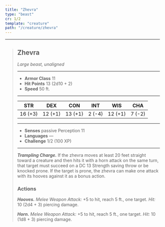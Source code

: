 ```yaml
---
title: "Zhevra"
type: "beast"
cr: 1/2
template: "creature"
path: "/creature/zhevra"
---
```


___
>
> ## Zhevra
>*Large beast, unaligned*
> ___
>
> - **Armor Class** 11
> - **Hit Points** 13 (2d10 + 2)
> - **Speed** 50 ft.
>___
>
>|STR|DEX|CON|INT|WIS|CHA|
>|:---:|:---:|:---:|:---:|:---:|:---:|
>|16 (+3)|12 (+1)|13 (+1)|2 (-4)|12 (+1)|7 (-2)|
>___
>
> - **Senses** passive Perception 11
> - **Languages** —
> - **Challenge** 1/2 (100 XP)
> ___
>
>
> ***Trampling Charge.*** If the zhevra moves at least 20 feet straight toward a creature and then hits it with a horn attack on the same turn, that target must succeed on a DC 13 Strength saving throw or be knocked prone. If the target is prone, the zhevra can make one attack with its hooves against it as a bonus action.
>
> ### Actions
> ***Hooves.*** *Melee Weapon Attack:* +5 to hit, reach 5 ft., one target. *Hit:* 10 (2d4 + 3) piercing damage.
>
> ***Horn.*** *Melee Weapon Attack:* +5 to hit, reach 5 ft., one target. *Hit:* 10 (1d8 + 3) piercing damage.
